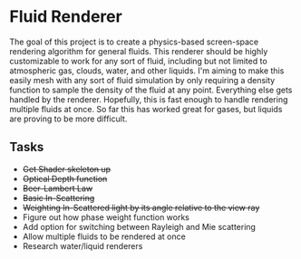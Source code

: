 # Fluid Renderer
The goal of this project is to create a physics-based screen-space rendering algorithm for general fluids. This renderer should be highly customizable to work for any sort of fluid, including but not limited to atmospheric gas, clouds, water, and other liquids. I'm aiming to make this easily mesh with any sort of fluid simulation by only requiring a density function to sample the density of the fluid at any point. Everything else gets handled by the renderer. Hopefully, this is fast enough to handle rendering multiple fluids at once. So far this has worked great for gases, but liquids are proving to be more difficult.

## Tasks
- ~~Get Shader skeleton up~~
- ~~Optical Depth function~~
- ~~Beer-Lambert Law~~
- ~~Basic In-Scattering~~
- ~~Weighting In-Scattered light by its angle relative to the view ray~~
- Figure out how phase weight function works
- Add option for switching between Rayleigh and Mie scattering
- Allow multiple fluids to be rendered at once
- Research water/liquid renderers
